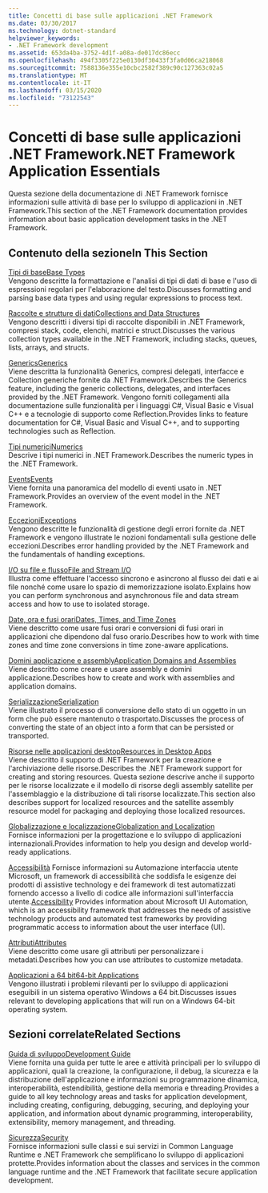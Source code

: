 ```yaml
---
title: Concetti di base sulle applicazioni .NET Framework
ms.date: 03/30/2017
ms.technology: dotnet-standard
helpviewer_keywords:
- .NET Framework development
ms.assetid: 653da4ba-3752-4d1f-a08a-de017dc86ecc
ms.openlocfilehash: 494f3305f225e0130df30433f3fa0d06ca218068
ms.sourcegitcommit: 7588136e355e10cbc2582f389c90c127363c02a5
ms.translationtype: MT
ms.contentlocale: it-IT
ms.lasthandoff: 03/15/2020
ms.locfileid: "73122543"
---
```

# <a name="net-framework-application-essentials"></a><span data-ttu-id="1bb55-102">Concetti di base sulle applicazioni .NET Framework</span><span class="sxs-lookup"><span data-stu-id="1bb55-102">.NET Framework Application Essentials</span></span>
<span data-ttu-id="1bb55-103">Questa sezione della documentazione di .NET Framework fornisce informazioni sulle attività di base per lo sviluppo di applicazioni in .NET Framework.</span><span class="sxs-lookup"><span data-stu-id="1bb55-103">This section of the .NET Framework documentation provides information about basic application development tasks in the .NET Framework.</span></span>  
  
## <a name="in-this-section"></a><span data-ttu-id="1bb55-104">Contenuto della sezione</span><span class="sxs-lookup"><span data-stu-id="1bb55-104">In This Section</span></span>  
 [<span data-ttu-id="1bb55-105">Tipi di base</span><span class="sxs-lookup"><span data-stu-id="1bb55-105">Base Types</span></span>](../../docs/standard/base-types/index.md)  
 <span data-ttu-id="1bb55-106">Vengono descritte la formattazione e l'analisi di tipi di dati di base e l'uso di espressioni regolari per l'elaborazione del testo.</span><span class="sxs-lookup"><span data-stu-id="1bb55-106">Discusses formatting and parsing base data types and using regular expressions to process text.</span></span>  
  
 [<span data-ttu-id="1bb55-107">Raccolte e strutture di dati</span><span class="sxs-lookup"><span data-stu-id="1bb55-107">Collections and Data Structures</span></span>](../../docs/standard/collections/index.md)  
 <span data-ttu-id="1bb55-108">Vengono descritti i diversi tipi di raccolte disponibili in .NET Framework, compresi stack, code, elenchi, matrici e struct.</span><span class="sxs-lookup"><span data-stu-id="1bb55-108">Discusses the various collection types available in the .NET Framework, including stacks, queues, lists, arrays, and structs.</span></span>  
  
 [<span data-ttu-id="1bb55-109">Generics</span><span class="sxs-lookup"><span data-stu-id="1bb55-109">Generics</span></span>](../../docs/standard/generics/index.md)  
 <span data-ttu-id="1bb55-110">Viene descritta la funzionalità Generics, compresi delegati, interfacce e Collection generiche fornite da .NET Framework.</span><span class="sxs-lookup"><span data-stu-id="1bb55-110">Describes the Generics feature, including the generic collections, delegates, and interfaces provided by the .NET Framework.</span></span> <span data-ttu-id="1bb55-111">Vengono forniti collegamenti alla documentazione sulle funzionalità per i linguaggi C#, Visual Basic e Visual C++ e a tecnologie di supporto come Reflection.</span><span class="sxs-lookup"><span data-stu-id="1bb55-111">Provides links to feature documentation for C#, Visual Basic and Visual C++, and to supporting technologies such as Reflection.</span></span>  
  
 [<span data-ttu-id="1bb55-112">Tipi numerici</span><span class="sxs-lookup"><span data-stu-id="1bb55-112">Numerics</span></span>](../../docs/standard/numerics.md)  
 <span data-ttu-id="1bb55-113">Descrive i tipi numerici in .NET Framework.</span><span class="sxs-lookup"><span data-stu-id="1bb55-113">Describes the numeric types in the .NET Framework.</span></span>  
  
 [<span data-ttu-id="1bb55-114">Events</span><span class="sxs-lookup"><span data-stu-id="1bb55-114">Events</span></span>](../../docs/standard/events/index.md)  
 <span data-ttu-id="1bb55-115">Viene fornita una panoramica del modello di eventi usato in .NET Framework.</span><span class="sxs-lookup"><span data-stu-id="1bb55-115">Provides an overview of the event model in the .NET Framework.</span></span>  
  
 [<span data-ttu-id="1bb55-116">Eccezioni</span><span class="sxs-lookup"><span data-stu-id="1bb55-116">Exceptions</span></span>](../../docs/standard/exceptions/index.md)  
 <span data-ttu-id="1bb55-117">Vengono descritte le funzionalità di gestione degli errori fornite da .NET Framework e vengono illustrate le nozioni fondamentali sulla gestione delle eccezioni.</span><span class="sxs-lookup"><span data-stu-id="1bb55-117">Describes error handling provided by the .NET Framework and the fundamentals of handling exceptions.</span></span>  
  
 [<span data-ttu-id="1bb55-118">I/O su file e flusso</span><span class="sxs-lookup"><span data-stu-id="1bb55-118">File and Stream I/O</span></span>](../../docs/standard/io/index.md)  
 <span data-ttu-id="1bb55-119">Illustra come effettuare l'accesso sincrono e asincrono al flusso dei dati e ai file nonché come usare lo spazio di memorizzazione isolato.</span><span class="sxs-lookup"><span data-stu-id="1bb55-119">Explains how you can perform synchronous and asynchronous file and data stream access and how to use to isolated storage.</span></span>  
  
 [<span data-ttu-id="1bb55-120">Date, ora e fusi orari</span><span class="sxs-lookup"><span data-stu-id="1bb55-120">Dates, Times, and Time Zones</span></span>](../../docs/standard/datetime/index.md)  
 <span data-ttu-id="1bb55-121">Viene descritto come usare fusi orari e conversioni di fusi orari in applicazioni che dipendono dal fuso orario.</span><span class="sxs-lookup"><span data-stu-id="1bb55-121">Describes how to work with time zones and time zone conversions in time zone-aware applications.</span></span>  
  
 [<span data-ttu-id="1bb55-122">Domini applicazione e assembly</span><span class="sxs-lookup"><span data-stu-id="1bb55-122">Application Domains and Assemblies</span></span>](../../docs/framework/app-domains/index.md)  
 <span data-ttu-id="1bb55-123">Viene descritto come creare e usare assembly e domini applicazione.</span><span class="sxs-lookup"><span data-stu-id="1bb55-123">Describes how to create and work with assemblies and application domains.</span></span>  
  
 [<span data-ttu-id="1bb55-124">Serializzazione</span><span class="sxs-lookup"><span data-stu-id="1bb55-124">Serialization</span></span>](../../docs/standard/serialization/index.md)  
 <span data-ttu-id="1bb55-125">Viene illustrato il processo di conversione dello stato di un oggetto in un form che può essere mantenuto o trasportato.</span><span class="sxs-lookup"><span data-stu-id="1bb55-125">Discusses the process of converting the state of an object into a form that can be persisted or transported.</span></span>  
  
 [<span data-ttu-id="1bb55-126">Risorse nelle applicazioni desktop</span><span class="sxs-lookup"><span data-stu-id="1bb55-126">Resources in Desktop Apps</span></span>](../../docs/framework/resources/index.md)  
 <span data-ttu-id="1bb55-127">Viene descritto il supporto di .NET Framework per la creazione e l'archiviazione delle risorse.</span><span class="sxs-lookup"><span data-stu-id="1bb55-127">Describes the .NET Framework support for creating and storing resources.</span></span> <span data-ttu-id="1bb55-128">Questa sezione descrive anche il supporto per le risorse localizzate e il modello di risorse degli assembly satellite per l'assemblaggio e la distribuzione di tali risorse localizzate.</span><span class="sxs-lookup"><span data-stu-id="1bb55-128">This section also describes support for localized resources and the satellite assembly resource model for packaging and deploying those localized resources.</span></span>  
  
 [<span data-ttu-id="1bb55-129">Globalizzazione e localizzazione</span><span class="sxs-lookup"><span data-stu-id="1bb55-129">Globalization and Localization</span></span>](../../docs/standard/globalization-localization/index.md)  
 <span data-ttu-id="1bb55-130">Fornisce informazioni per la progettazione e lo sviluppo di applicazioni internazionali.</span><span class="sxs-lookup"><span data-stu-id="1bb55-130">Provides information to help you design and develop world-ready applications.</span></span>  
  
 <span data-ttu-id="1bb55-131">[Accessibilità](../../docs/framework/ui-automation/index.md) Fornisce informazioni su Automazione interfaccia utente Microsoft, un framework di accessibilità che soddisfa le esigenze dei prodotti di assistive technology e dei framework di test automatizzati fornendo accesso a livello di codice alle informazioni sull'interfaccia utente.</span><span class="sxs-lookup"><span data-stu-id="1bb55-131">[Accessibility](../../docs/framework/ui-automation/index.md) Provides information about Microsoft UI Automation, which is an accessibility framework that addresses the needs of assistive technology products and automated test frameworks by providing programmatic access to information about the user interface (UI).</span></span>  
  
 [<span data-ttu-id="1bb55-132">Attributi</span><span class="sxs-lookup"><span data-stu-id="1bb55-132">Attributes</span></span>](../../docs/standard/attributes/index.md)  
 <span data-ttu-id="1bb55-133">Viene descritto come usare gli attributi per personalizzare i metadati.</span><span class="sxs-lookup"><span data-stu-id="1bb55-133">Describes how you can use attributes to customize metadata.</span></span>  
  
 [<span data-ttu-id="1bb55-134">Applicazioni a 64 bit</span><span class="sxs-lookup"><span data-stu-id="1bb55-134">64-bit Applications</span></span>](../../docs/framework/64-bit-apps.md)  
 <span data-ttu-id="1bb55-135">Vengono illustrati i problemi rilevanti per lo sviluppo di applicazioni eseguibili in un sistema operativo Windows a 64 bit.</span><span class="sxs-lookup"><span data-stu-id="1bb55-135">Discusses issues relevant to developing applications that will run on a Windows 64-bit operating system.</span></span>  
  
## <a name="related-sections"></a><span data-ttu-id="1bb55-136">Sezioni correlate</span><span class="sxs-lookup"><span data-stu-id="1bb55-136">Related Sections</span></span>  
 [<span data-ttu-id="1bb55-137">Guida di sviluppo</span><span class="sxs-lookup"><span data-stu-id="1bb55-137">Development Guide</span></span>](../../docs/framework/development-guide.md)  
 <span data-ttu-id="1bb55-138">Viene fornita una guida per tutte le aree e attività principali per lo sviluppo di applicazioni, quali la creazione, la configurazione, il debug, la sicurezza e la distribuzione dell'applicazione e informazioni su programmazione dinamica, interoperabilità, estendibilità, gestione della memoria e threading.</span><span class="sxs-lookup"><span data-stu-id="1bb55-138">Provides a guide to all key technology areas and tasks for application development, including creating, configuring, debugging, securing, and deploying your application, and information about dynamic programming, interoperability, extensibility, memory management, and threading.</span></span>  
  
 [<span data-ttu-id="1bb55-139">Sicurezza</span><span class="sxs-lookup"><span data-stu-id="1bb55-139">Security</span></span>](../../docs/standard/security/index.md)  
 <span data-ttu-id="1bb55-140">Fornisce informazioni sulle classi e sui servizi in Common Language Runtime e .NET Framework che semplificano lo sviluppo di applicazioni protette.</span><span class="sxs-lookup"><span data-stu-id="1bb55-140">Provides information about the classes and services in the common language runtime and the .NET Framework that facilitate secure application development.</span></span>
